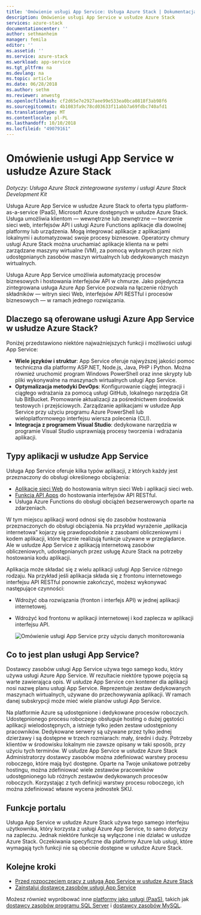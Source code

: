 ```yaml
---
title: 'Omówienie usługi App Service: Usługa Azure Stack | Dokumentacja firmy Microsoft'
description: Omówienie usługi App Service w usłudze Azure Stack
services: azure-stack
documentationcenter: ''
author: sethmanheim
manager: femila
editor: ''
ms.assetid: ''
ms.service: azure-stack
ms.workload: app-service
ms.tgt_pltfrm: na
ms.devlang: na
ms.topic: article
ms.date: 06/28/2018
ms.author: sethm
ms.reviewer: anwestg
ms.openlocfilehash: cf2d65e7e2927aee99e533ea0bca0818f3ab98f6
ms.sourcegitcommit: 4b1083fa9c78cd03633f11abb7a69fdbc740afd1
ms.translationtype: MT
ms.contentlocale: pl-PL
ms.lasthandoff: 10/10/2018
ms.locfileid: "49079161"
---
```

# <a name="app-service-on-azure-stack-overview"></a>Omówienie usługi App Service w usłudze Azure Stack

*Dotyczy: Usługa Azure Stack zintegrowane systemy i usługi Azure Stack Development Kit*

Usługa Azure App Service w usłudze Azure Stack to oferta typu platform-as-a-service (PaaS), Microsoft Azure dostępnych w usłudze Azure Stack. Usługa umożliwia klientom — wewnętrzne lub zewnętrzne — tworzenie sieci web, interfejsów API i usługi Azure Functions aplikacje dla dowolnej platformy lub urządzenia. Mogą integrować aplikacje z aplikacjami lokalnymi i automatyzować swoje procesy biznesowe. Operatorzy chmury usługi Azure Stack można uruchamiać aplikacje klienta na w pełni zarządzane maszyny wirtualne (VM), za pomocą wybranych przez nich udostępnianych zasobów maszyn wirtualnych lub dedykowanych maszyn wirtualnych.

Usługa Azure App Service umożliwia automatyzację procesów biznesowych i hostowania interfejsów API w chmurze. Jako pojedyncza zintegrowana usługa Azure App Service pozwala na łączenie różnych składników — witryn sieci Web, interfejsów API RESTful i procesów biznesowych — w ramach jednego rozwiązania.

## <a name="why-offer-azure-app-service-on-azure-stack"></a>Dlaczego są oferowane usługi Azure App Service w usłudze Azure Stack?

Poniżej przedstawiono niektóre najważniejszych funkcji i możliwości usługi App Service:

- **Wiele języków i struktur**: App Service oferuje najwyższej jakości pomoc techniczna dla platformy ASP.NET, Node.js, Java, PHP i Python. Można również uruchomić program Windows PowerShell oraz inne skrypty lub pliki wykonywalne na maszynach wirtualnych usługi App Service.
- **Optymalizacja metodyki DevOps**: Konfigurowanie ciągłej integracji i ciągłego wdrażania za pomocą usługi GitHub, lokalnego narzędzia Git lub BitBucket. Promowanie aktualizacji za pośrednictwem środowisk testowych i przejściowych. Zarządzanie aplikacjami w usłudze App Service przy użyciu programu Azure PowerShell lub wieloplatformowego interfejsu wiersza polecenia (CLI).
- **Integracja z programem Visual Studio**: dedykowane narzędzia w programie Visual Studio usprawniają procesy tworzenia i wdrażania aplikacji.

## <a name="app-types-in-app-service"></a>Typy aplikacji w usłudze App Service

Usługa App Service oferuje kilka typów aplikacji, z których każdy jest przeznaczony do obsługi określonego obciążenia:

- [Aplikacje sieci Web](https://docs.microsoft.com/azure/app-service-web/app-service-web-overview) do hostowania witryn sieci Web i aplikacji sieci web.
- [Funkcja API Apps](https://docs.microsoft.com/azure/app-service-api/app-service-api-apps-why-best-platform) do hostowania interfejsów API RESTful.
- Usługa Azure Functions do obsługi obciążeń bezserwerowych oparte na zdarzeniach.

W tym miejscu aplikacji word odnosi się do zasobów hostowania przeznaczonych do obsługi obciążenia. Na przykład wyrażenie „aplikacja internetowa” kojarzy się prawdopodobnie z zasobami obliczeniowymi i kodem aplikacji, które łącznie realizują funkcje używane w przeglądarce. Ale w usłudze App Service z aplikacją internetową zasobów obliczeniowych, udostępnianych przez usługę Azure Stack na potrzeby hostowania kodu aplikacji.

Aplikacja może składać się z wielu aplikacji usługi App Service różnego rodzaju. Na przykład jeśli aplikacja składa się z frontonu internetowego interfejsu API RESTful ponownie zakończyć, możesz wykonywać następujące czynności:

- Wdrożyć oba rozwiązania (fronton i interfejs API) w jednej aplikacji internetowej.
- Wdrożyć kod frontonu w aplikacji internetowej i kod zaplecza w aplikacji interfejsu API.

   ![Omówienie usługi App Service przy użyciu danych monitorowania](media/azure-stack-app-service-overview/image01.png)

## <a name="what-is-an-app-service-plan"></a>Co to jest plan usługi App Service?

Dostawcy zasobów usługi App Service używa tego samego kodu, który używa usługi Azure App Service. W rezultacie niektóre typowe pojęcia są warte zawierająca opis. W usłudze App Service cen kontener dla aplikacji nosi nazwę planu usługi App Service. Reprezentuje zestaw dedykowanych maszynach wirtualnych, używane do przechowywania aplikacji. W ramach danej subskrypcji może mieć wiele planów usługi App Service.

Na platformie Azure są udostępnione i dedykowane procesów roboczych. Udostępnionego procesu roboczego obsługuje hosting o dużej gęstości aplikacji wielodostępnych, a istnieje tylko jeden zestaw udostępniony pracowników. Dedykowane serwery są używane przez tylko jednej dzierżawy i są dostępne w trzech rozmiarach: mały, średni i duży. Potrzeby klientów w środowisku lokalnym nie zawsze opisany w taki sposób, przy użyciu tych terminów. W usłudze App Service w usłudze Azure Stack Administratorzy dostawcy zasobów można zdefiniować warstwy procesu roboczego, które mają być dostępne. Oparte na Twoje unikatowe potrzeby hostingu, można zdefiniować wiele zestawów pracowników udostępnionego lub różnych zestawów dedykowanych procesów roboczych. Korzystając z tych definicji warstwy procesu roboczego, ich można zdefiniować własne wycena jednostek SKU.

## <a name="portal-features"></a>Funkcje portalu

Usługa App Service w usłudze Azure Stack używa tego samego interfejsu użytkownika, który korzysta z usługi Azure App Service, to samo dotyczy na zapleczu. Jednak niektóre funkcje są wyłączone i nie działać w usłudze Azure Stack. Oczekiwania specyficzne dla platformy Azure lub usługi, które wymagają tych funkcji nie są obecnie dostępne w usłudze Azure Stack.

## <a name="next-steps"></a>Kolejne kroki

- [Przed rozpoczęciem pracy z usługą App Service w usłudze Azure Stack](azure-stack-app-service-before-you-get-started.md)
- [Zainstaluj dostawcę zasobów usługi App Service](azure-stack-app-service-deploy.md)

Możesz również wypróbować inne [platformy jako usługi (PaaS)](azure-stack-tools-paas-services.md), takich jak [dostawcy zasobów programu SQL Server](azure-stack-sql-resource-provider-deploy.md) i [dostawcy zasobów MySQL](azure-stack-mysql-resource-provider-deploy.md).
